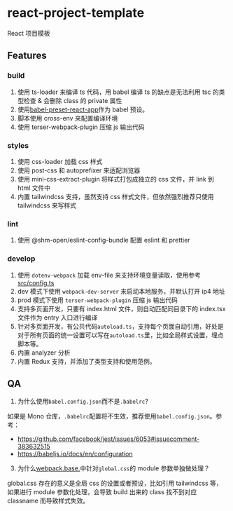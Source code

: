 # react-project-template

React 项目模板

## Features

### build

1. 使用 ts-loader 来编译 ts 代码，用 babel 编译 ts 的缺点是无法利用 tsc 的类型检查 & 会删除 class 的 private 属性
2. 使用[babel-preset-react-app](https://www.npmjs.com/package/babel-preset-react-app)作为 babel 预设。
3. 脚本使用 cross-env 来配置编译环境
4. 使用 terser-webpack-plugin 压缩 js 输出代码

### styles

1. 使用 css-loader 加载 css 样式
2. 使用 post-css 和 autoprefixer 来适配浏览器
3. 使用 mini-css-extract-plugin 将样式打包成独立的 css 文件，并 link 到 html 文件中
4. 内置 tailwindcss 支持，虽然支持 css 样式文件，但依然强烈推荐只使用 tailwindcss 来写样式

### lint

1. 使用 @shm-open/eslint-config-bundle 配置 eslint 和 prettier

### develop

1. 使用 `dotenv-webpack` 加载 env-file 来支持环境变量读取，使用参考[src/config.ts](./src/config.ts)
2. dev 模式下使用 `webpack-dev-server` 来启动本地服务，并默认打开 ip4 地址
3. prod 模式下使用 `terser-webpack-plugin` 压缩 js 输出代码
4. 支持多页面开发，只要有 index.html 文件，则自动匹配同目录下的 index.tsx 文件作为 entry 入口进行编译
5. 针对多页面开发，有公共代码`autoload.ts`，支持每个页面自动引用，好处是对于所有页面的统一设置可以写在`autoload.ts`里，比如全局样式设置，埋点脚本等。
6. 内置 analyzer 分析
7. 内置 Redux 支持，并添加了类型支持和使用范例。

## QA

1. 为什么使用`babel.config.json`而不是`.babelrc`?

如果是 Mono 仓库，`.babelrc`配置将不生效，推荐使用`babel.config.json`。参考：

-   https://github.com/facebook/jest/issues/6053#issuecomment-383632515
-   https://babeljs.io/docs/en/configuration

3. 为什么[webpack.base.](./config/webpack.base.js)中针对`global.css`的 module 参数单独做处理？

global.css 存在的意义是全局 css 的设置或者预设，比如引用 tailwindcss 等，如果进行 module 参数化处理，会导致 build 出来的 class 找不到对应 classname 而导致样式失效。
